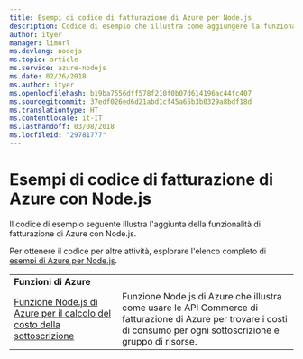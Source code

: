 ```yaml
---
title: Esempi di codice di fatturazione di Azure per Node.js
description: Codice di esempio che illustra come aggiungere la funzionalità di fatturazione di Azure con Node.js.
author: ityer
manager: limorl
ms.devlang: nodejs
ms.topic: article
ms.service: azure-nodejs
ms.date: 02/26/2018
ms.author: ityer
ms.openlocfilehash: b19ba7556dff578f210f0b07d614196ac44fc407
ms.sourcegitcommit: 37edf026ed6d21abd1cf45a65b3b0329a8bdf18d
ms.translationtype: HT
ms.contentlocale: it-IT
ms.lasthandoff: 03/08/2018
ms.locfileid: "29781777"
---
```

# <a name="azure-billing-with-nodejs-code-samples"></a>Esempi di codice di fatturazione di Azure con Node.js

Il codice di esempio seguente illustra l'aggiunta della funzionalità di fatturazione di Azure con Node.js.

Per ottenere il codice per altre attività, esplorare l'elenco completo di [esempi di Azure per Node.js](https://azure.microsoft.com/resources/samples/?term=nodejs).

| | |
|---|---|
| **Funzioni di Azure** ||
| [Funzione Node.js di Azure per il calcolo del costo della sottoscrizione](https://azure.microsoft.com/resources/samples/consumption-cost-node/) | Funzione Node.js di Azure che illustra come usare le API Commerce di fatturazione di Azure per trovare i costi di consumo per ogni sottoscrizione e gruppo di risorse. |
